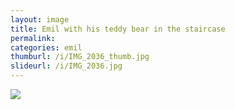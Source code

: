```yaml
---
layout: image
title: Emil with his teddy bear in the staircase
permalink: 
categories: emil
thumburl: /i/IMG_2036_thumb.jpg
slideurl: /i/IMG_2036.jpg 
---
```

![]({{site.url}}/i/IMG_2036.jpg)


